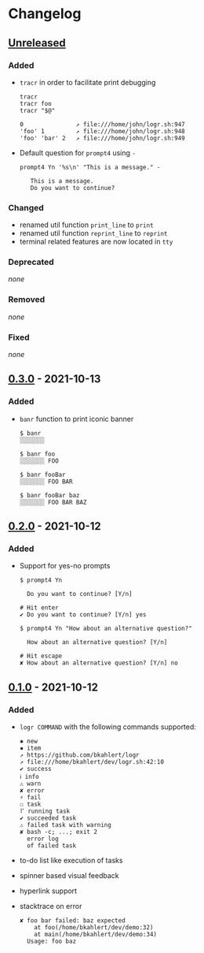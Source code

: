 # Changelog

## [Unreleased]
### Added
- `tracr` in order to facilitate print debugging
  ```shell
  tracr
  tracr foo
  tracr "$@"
  ```  
  ```text
  0               ↗ file:///home/john/logr.sh:947
  'foo' 1         ↗ file:///home/john/logr.sh:948
  'foo' 'bar' 2   ↗ file:///home/john/logr.sh:949
  ```
- Default question for `prompt4` using `-`  
  ```shell
  prompt4 Yn '%s\n' "This is a message." -
  ```  
  ```text
     This is a message.
     Do you want to continue?
  ```

### Changed
- renamed util function `print_line` to `print`
- renamed util function `reprint_line` to `reprint`
- terminal related features are now located in `tty`

### Deprecated
*none*

### Removed
*none*

### Fixed
*none*

## [0.3.0] - 2021-10-13

### Added
- `banr` function to print iconic banner
  ```shell
  $ banr
  ░░░░░░░
  
  $ banr foo
  ░░░░░░░ FOO
  
  $ banr fooBar
  ░░░░░░░ FOO BAR
  
  $ banr fooBar baz
  ░░░░░░░ FOO BAR BAZ
  ```

## [0.2.0] - 2021-10-12

### Added
- Support for yes-no prompts
  ```shell
  $ prompt4 Yn
  
    Do you want to continue? [Y/n]
  
  # Hit enter
  ✔ Do you want to continue? [Y/n] yes
  ```
  ```shell
  $ prompt4 Yn "How about an alternative question?"
  
    How about an alternative question? [Y/n]
  
  # Hit escape
  ✘︎ How about an alternative question? [Y/n] no 
  ```

## [0.1.0] - 2021-10-12

### Added
- `logr COMMAND` with the following commands supported:
  ```shell
  ✱︎ new
  ▪︎ item
  ↗︎ https://github.com/bkahlert/logr
  ↗︎ file:///home/bkahlert/dev/logr.sh:42:10
  ✔︎ success
  ℹ︎ info
  ⚠︎ warn
  ✘︎ error
  ⚡︎ fail
  ☐︎ task
  ⠏︎ running task
  ✔︎ succeeded task
  ⚠︎ failed task with warning
  ✘︎ bash -c; ...; exit 2
    error log
    of failed task
  ```

- to-do list like execution of tasks
- spinner based visual feedback
- hyperlink support
- stacktrace on error
  ```shell
  ✘ foo bar failed: baz expected
      at foo(/home/bkahlert/dev/demo:32)
      at main(/home/bkahlert/dev/demo:34)
    Usage: foo baz
  ```

[unreleased]: https://github.com/bkahlert/logr/compare/v0.3.0...HEAD
[0.3.0]: https://github.com/bkahlert/logr/compare/v0.2.0...v0.3.0
[0.2.0]: https://github.com/bkahlert/logr/compare/v0.1.0...v0.2.0
[0.1.0]: https://github.com/bkahlert/logr/releases/tag/v0.1.0
